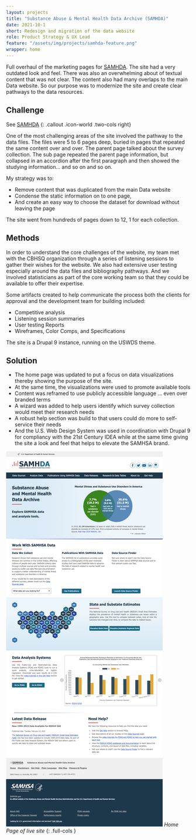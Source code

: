 ```yaml
---
layout: projects
title: "Substance Abuse & Mental Health Data Archive (SAMHDA)"
date: 2021-10-1
short: Redesign and migration of the data website
role: Product Strategy & UX Lead
feature: "/assets/img/projects/samhda-feature.png"
wrapper: home
---
```


Full overhaul of the marketing pages for [SAMHDA](https://www.datafiles.samhsa.gov/). The site had a very outdated look and feel. There was also an overwhelming about of textual content that was not clear. The content also had many overlaps to the main Data website.  So our purpose was to modernize the site and create clear pathways to the data resources.

## Challenge
See [SAMHDA](https://www.datafiles.samhsa.gov/)
{: .callout .icon-world .two-cols right}

One of the most challenging areas of the site involved the pathway to the data files. The files were 5 to 6 pages deep, buried in pages that repeated the same content over and over. The parent page talked about the survey collection. The sub page repeated the parent page information, but collapsed in an accordion after the first paragraph and then showed the studying information... and so on and so on.


My strategy was to:
- Remove content that was duplicated from the main Data website
- Condense the static information on to one page,
- And create an easy way to choose the dataset for download without leaving the page

The site went from hundreds of pages down to 12, 1 for each collection.

## Methods
In order to understand the core challenges of the website, my team met with the CBHSQ organization through a series of listening sessions to gather their wishes for the website. We also had extensive user testing especially around the data files and bibliography pathways. And we involved statisticians as part of the core working team so that they could be available to offer their expertise.

Some artifacts created to help communicate the process both the clients for approval and the development team for building included:

- Competitive analysis 
- Listening session summaries
- User testing Reports
- Wireframes, Color Comps, and Specifications

The site is a Drupal 9 instance, running on the USWDS theme.

## Solution
- The home page was updated to put a focus on data visualizations thereby showing the purpose of the site.
- At the same time, the visualizations were used to promote available tools
- Content was reframed to use publicly accessible language ... even over branded terms
- A wizard was added to help users identify which survey collection would meet their research needs
- A robust help section was build to that users could do more to self-service their needs
- And the U.S. Web Design System was used in coordination with Drupal 9 for compliancy with the 21st Century IDEA while at the same time giving the site a look and feel that helps to elevate the SAMHSA brand.

![OPA Locator Home](/assets/img/projects/samhda-home.png)
*Home Page of live site*
{: .full-cols }